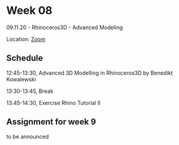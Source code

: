 # Week 08

09.11.20 - Rhinoceros3D - Advanced Modeling

Location: [Zoom](https://ethz.zoom.us/j/94811227148)

## Schedule
12:45-13:30, Advanced 3D Modelling in Rhinoceros3D by Benedikt Kowalewski

13:30-13:45, Break

13:45-14:30, Exercise Rhino Tutorial II

## Assignment for week 9
to be announced


